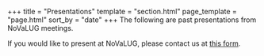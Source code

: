 +++
title = "Presentations"
template = "section.html"
page_template = "page.html"
sort_by = "date"
+++
The following are past presentations from NoVaLUG meetings.

If you would like to present at NoVaLUG, please contact us at [this form](https://docs.google.com/forms/d/e/1FAIpQLSdyC8ANvEhW3L6L9r5Xk_5mXJekfhsIKWGHJr29qty31nihqQ/viewform?usp=sf_link).
